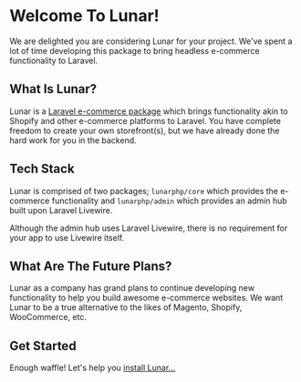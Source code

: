 # Welcome To Lunar!

We are delighted you are considering Lunar for your project. We've spent a lot of time developing this package to bring 
headless e-commerce functionality to Laravel.

## What Is Lunar?

Lunar is a [Laravel e-commerce package](https://lunarphp.io/) which brings functionality akin to Shopify and other 
e-commerce platforms to Laravel. You have complete freedom to create your own storefront(s), but we have already done 
the hard work for you in the backend.

## Tech Stack

Lunar is comprised of two packages; `lunarphp/core` which provides the e-commerce functionality and `lunarphp/admin` 
which provides an admin hub built upon Laravel Livewire.

Although the admin hub uses Laravel Livewire, there is no requirement for your app to use Livewire itself.

## What Are The Future Plans?

Lunar as a company has grand plans to continue developing new functionality to help you build awesome e-commerce 
websites. We want Lunar to be a true alternative to the likes of Magento, Shopify, WooCommerce, etc.

## Get Started

Enough waffle! Let's help you [install Lunar...](/core/installation)
